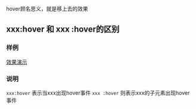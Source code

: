 hover顾名思义，就是移上去的效果

## xxx:hover 和 xxx :hover的区别

### 样例
[效果演示](https://jsfiddle.net/GenweiWu/arxbw6md/)


### 说明
`xxx:hover` 表示当xxx出现hover事件
`xxx :hover` 则表示xxx的子元素出现hover事件
